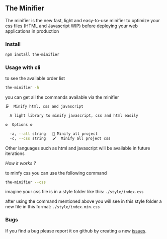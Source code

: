 ## The Minifier

The minifier is the new fast, light and easy-to-use minifier to optimize your css files (HTML and Javascript WIP) before deploying your web applications in production

### Install

```bash
npm install the-minifier
```

### Usage with cli

to see the available order list

```bash
the-minifier -h
```

you can get all the commands available via the minifier

```bash
🗜️  Minify html, css and javascript

  A light library to minify javascript, css and html easily

⚙️  Options ⚙️

  -a, --all string   📝 Minify all project
  -c, --css string   🖌️  Minify all project css
```

Other languages such as html and javascript will be available in future iterations

*How it works ?*

to minfy css you can use the following command

```bash
the-minifier --css
```

imagine your css file is in a style folder like this: `./style/index.css`

after using the command mentioned above you will see in this style folder a new file in this format: `./style/index.min.css`


### Bugs

If you find a bug please report it on github by creating a new [issues](https://github.com/yohann-kevin/the-minifier/issues).
